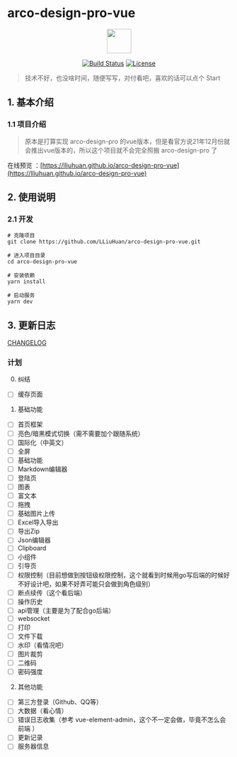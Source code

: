 # arco-design-pro-vue

<p align="center">
  <img width="55" src="http://qiniu.54cc.cc/uPic/Arco Logo.png">
</p>

<p align="center">
  <a href="https://github.com/LLiuHuan/arco-design-pro-vue"><img src="https://img.shields.io/circleci/project/github/vuejs/vue/dev.svg?sanitize=true" alt="Build Status"></a>
  <a href="https://github.com/LLiuHuan/arco-design-pro-vue/blob/master/LICENSE"><img src="https://img.shields.io/npm/l/vue.svg?sanitize=true" alt="License"></a>
</p>

> 技术不好，也没啥时间，随便写写，对付看吧，喜欢的话可以点个 Start

## 1. 基本介绍

### 1.1 项目介绍

> 原本是打算实现 arco-design-pro 的vue版本，但是看官方说21年12月份就会推出vue版本的，所以这个项目就不会完全照搬 arco-design-pro 了

在线预览
：[https://lliuhuan.github.io/arco-design-pro-vue](https://lliuhuan.github.io/arco-design-pro-vue)  

## 2. 使用说明

### 2.1 开发

```
# 克隆项目
git clone https://github.com/LLiuHuan/arco-design-pro-vue.git

# 进入项目目录
cd arco-design-pro-vue

# 安装依赖
yarn install

# 启动服务
yarn dev
```

## 3. 更新日志

[CHANGELOG](CHANGELOG.md)

### 计划

0. 纠结

- [ ] 缓存页面

1. 基础功能

- [ ] 首页框架
- [ ] 亮色/暗黑模式切换（需不需要加个跟随系统）
- [ ] 国际化（中英文）
- [ ] 全屏
- [ ] 基础功能
- [ ] Markdown编辑器
- [ ] 登陆页
- [ ] 图表
- [ ] 富文本
- [ ] 拖拽
- [ ] 基础图片上传
- [ ] Excel导入导出
- [ ] 导出Zip
- [ ] Json编辑器
- [ ] Clipboard
- [ ] 小组件
- [ ] 引导页
- [ ] 权限控制（目前想做到按钮级权限控制，这个就看到时候用go写后端的时候好不好设计吧，如果不好弄可能只会做到角色级别）
- [ ] 断点续传（这个看后端）
- [ ] 操作历史
- [ ] api管理（主要是为了配合go后端）
- [ ] websocket
- [ ] 打印
- [ ] 文件下载
- [ ] 水印（看情况吧）
- [ ] 图片裁剪
- [ ] 二维码
- [ ] 密码强度

2. 其他功能

- [ ] 第三方登录（Github、QQ等）
- [ ] 大数据（看心情）
- [ ] 错误日志收集（参考 vue-element-admin，这个不一定会做，毕竟不怎么会前端 ）
- [ ] 更新记录
- [ ] 服务器信息
